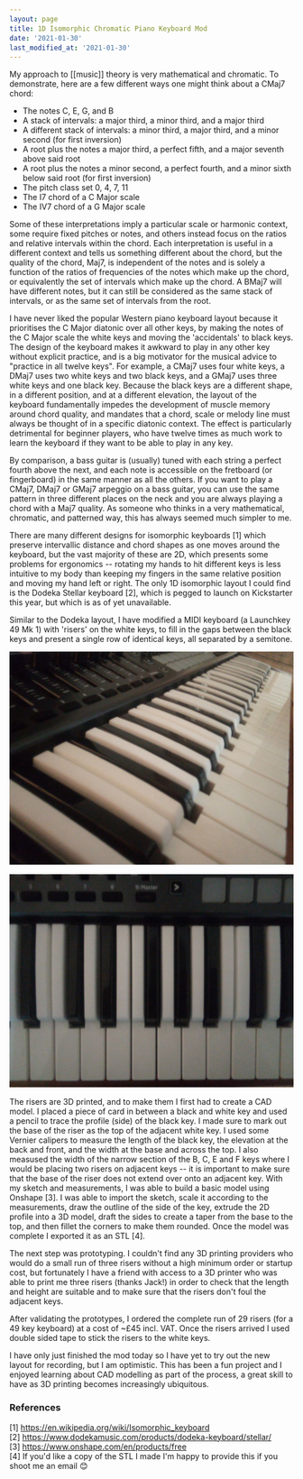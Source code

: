 ```yaml
---
layout: page
title: 1D Isomorphic Chromatic Piano Keyboard Mod
date: '2021-01-30'
last_modified_at: '2021-01-30'
---
```


My approach to [[music]] theory is very mathematical and chromatic. To demonstrate, here are a few different ways one might think about a CMaj7 chord:

* The notes C, E, G, and B
* A stack of intervals: a major third, a minor third, and a major third
* A different stack of intervals: a minor third, a major third, and a minor second (for first inversion)
* A root plus the notes a major third, a perfect fifth, and a major seventh above said root
* A root plus the notes a minor second, a perfect fourth, and a minor sixth below said root (for first inversion)
* The pitch class set 0, 4, 7, 11
* The I7 chord of a C Major scale
* The IV7 chord of a G Major scale

Some of these interpretations imply a particular scale or harmonic context, some require fixed pitches or notes, and others instead focus on the ratios and relative intervals within the chord. Each interpretation is useful in a different context and tells us something different about the chord, but the quality of the chord, Maj7, is independent of the notes and is solely a function of the ratios of frequencies of the notes which make up the chord, or equivalently the set of intervals which make up the chord. A BMaj7 will have different notes, but it can still be considered as the same stack of intervals, or as the same set of intervals from the root.

I have never liked the popular Western piano keyboard layout because it prioritises the C Major diatonic over all other keys, by making the notes of the C Major scale the white keys and moving the 'accidentals' to black keys. The design of the keyboard makes it awkward to play in any other key without explicit practice, and is a big motivator for the musical advice to "practice in all twelve keys". For example, a CMaj7 uses four white keys, a DMaj7 uses two white keys and two black keys, and a GMaj7 uses three white keys and one black key. Because the black keys are a different shape, in a different position, and at a different elevation, the layout of the keyboard fundamentally impedes the development of muscle memory around chord quality, and mandates that a chord, scale or melody line must always be thought of in a specific diatonic context. The effect is particularly detrimental for beginner players, who have twelve times as much work to learn the keyboard if they want to be able to play in any key.

By comparison, a bass guitar is (usually) tuned with each string a perfect fourth above the next, and each note is accessible on the fretboard (or fingerboard) in the same manner as all the others. If you want to play a CMaj7, DMaj7 or GMaj7 arpeggio on a bass guitar, you can use the same pattern in three different places on the neck and you are always playing a chord with a Maj7 quality. As someone who thinks in a very mathematical, chromatic, and patterned way, this has always seemed much simpler to me.

There are many different designs for isomorphic keyboards [1] which preserve intervallic distance and chord shapes as one moves around the keyboard, but the vast majority of these are 2D, which presents some problems for ergonomics -- rotating my hands to hit different keys is less intuitive to my body than keeping my fingers in the same relative position and moving my hand left or right. The only 1D isomorphic layout I could find is the Dodeka Stellar keyboard [2], which is pegged to launch on Kickstarter this year, but which is as of yet unavailable.

Similar to the Dodeka layout, I have modified a MIDI keyboard (a Launchkey 49 Mk 1) with 'risers' on the white keys, to fill in the gaps between the black keys and present a single row of identical keys, all separated by a semitone.

[![](/assets/img/1d_chromatic_angle.jpg)](/assets/img/1d_chromatic_angle.jpg)

[![](/assets/img/1d_chromatic_top.jpg)](/assets/img/1d_chromatic_top.jpg)

The risers are 3D printed, and to make them I first had to create a CAD model. I placed a piece of card in between a black and white key and used a pencil to trace the profile (side) of the black key. I made sure to mark out the base of the riser as the top of the adjacent white key. I used some Vernier calipers to measure the length of the black key, the elevation at the back and front, and the width at the base and across the top. I also measused the width of the narrow section of the B, C, E and F keys where I would be placing two risers on adjacent keys -- it is important to make sure that the base of the riser does not extend over onto an adjacent key. With my sketch and measurements, I was able to build a basic model using Onshape [3]. I was able to import the sketch, scale it according to the measurements, draw the outline of the side of the key, extrude the 2D profile into a 3D model, draft the sides to create a taper from the base to the top, and then fillet the corners to make them rounded. Once the model was complete I exported it as an STL [4].

The next step was prototyping. I couldn't find any 3D printing providers who would do a small run of three risers without a high minimum order or startup cost, but fortunately I have a friend with access to a 3D printer who was able to print me three risers (thanks Jack!) in order to check that the length and height are suitable and to make sure that the risers don't foul the adjacent keys.

After validating the prototypes, I ordered the complete run of 29 risers (for a 49 key keyboard) at a cost of ~£45 incl. VAT. Once the risers arrived I used double sided tape to stick the risers to the white keys.

I have only just finished the mod today so I have yet to try out the new layout for recording, but I am optimistic. This has been a fun project and I enjoyed learning about CAD modelling as part of the process, a great skill to have as 3D printing becomes increasingly ubiquitous.

### References

[1] <https://en.wikipedia.org/wiki/Isomorphic_keyboard> \
[2] <https://www.dodekamusic.com/products/dodeka-keyboard/stellar/> \
[3] <https://www.onshape.com/en/products/free> \
[4] If you'd like a copy of the STL I made I'm happy to provide this if you shoot me an email 😊

